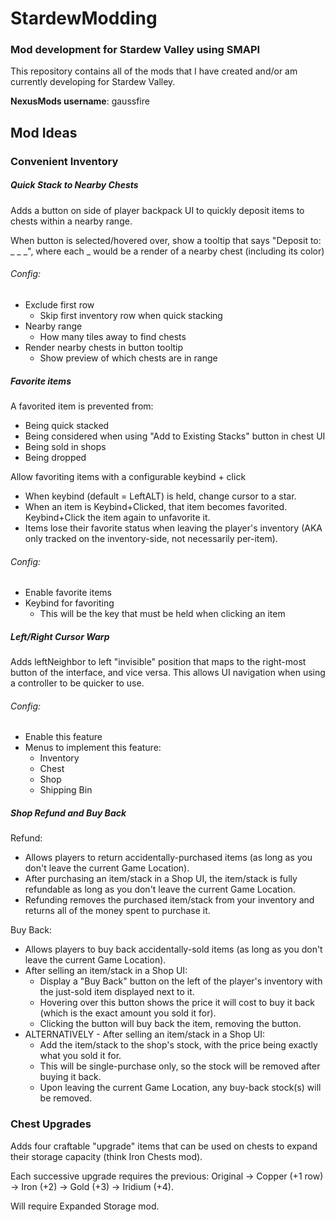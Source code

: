 # StardewModding
### Mod development for Stardew Valley using SMAPI

This repository contains all of the mods that I have created and/or am currently developing for Stardew Valley.

**NexusMods username**: gaussfire

## Mod Ideas

### Convenient Inventory

##### Quick Stack to Nearby Chests

Adds a button on side of player backpack UI to quickly deposit items to chests within a nearby range.

When button is selected/hovered over, show a tooltip that says "Deposit to: _ _ _", where each _ would be a render of a nearby chest (including its color)

###### Config:
  * Exclude first row
    * Skip first inventory row when quick stacking
  * Nearby range
    * How many tiles away to find chests
  * Render nearby chests in button tooltip
    * Show preview of which chests are in range

##### Favorite items
A favorited item is prevented from:
  * Being quick stacked
  * Being considered when using "Add to Existing Stacks" button in chest UI
  * Being sold in shops
  * Being dropped

Allow favoriting items with a configurable keybind + click
  * When keybind (default = LeftALT) is held, change cursor to a star.
  * When an item is Keybind+Clicked, that item becomes favorited. Keybind+Click the item again to unfavorite it.
  * Items lose their favorite status when leaving the player's inventory (AKA only tracked on the inventory-side, not necessarily per-item).

###### Config:
  * Enable favorite items
  * Keybind for favoriting
    * This will be the key that must be held when clicking an item

##### Left/Right Cursor Warp
Adds leftNeighbor to left "invisible" position that maps to the right-most button of the interface, and vice versa. This allows UI navigation when using a controller to be quicker to use.

###### Config:
  * Enable this feature
  * Menus to implement this feature:
    * Inventory
    * Chest
    * Shop
    * Shipping Bin

##### Shop Refund and Buy Back
Refund:
  * Allows players to return accidentally-purchased items (as long as you don't leave the current Game Location).
  * After purchasing an item/stack in a Shop UI, the item/stack is fully refundable as long as you don't leave the current Game Location.
  * Refunding removes the purchased item/stack from your inventory and returns all of the money spent to purchase it.

Buy Back:
  * Allows players to buy back accidentally-sold items (as long as you don't leave the current Game Location).
  * After selling an item/stack in a Shop UI:
    * Display a "Buy Back" button on the left of the player's inventory with the just-sold item displayed next to it.
    * Hovering over this button shows the price it will cost to buy it back (which is the exact amount you sold it for).
    * Clicking the button will buy back the item, removing the button.
  * ALTERNATIVELY - After selling an item/stack in a Shop UI:
    * Add the item/stack to the shop's stock, with the price being exactly what you sold it for.
    * This will be single-purchase only, so the stock will be removed after buying it back.
    * Upon leaving the current Game Location, any buy-back stock(s) will be removed.

### Chest Upgrades
Adds four craftable "upgrade" items that can be used on chests to expand their storage capacity (think Iron Chests mod).

Each successive upgrade requires the previous: Original -> Copper (+1 row) -> Iron (+2) -> Gold (+3) -> Iridium (+4).

Will require Expanded Storage mod.

<!--
===== SCRAPPED =====
### Outgoing Mail
Adds the ability to send your own mail to other people in town. You can either write a message (counts as talking with recipient), attach items as gifts (counts as gifting the item to the recipient), or both. 

Your mail will need time to be picked up and delivered, so these actions will be performed the day *after* you put your outgoing mail in the mailbox. 

Mailing a letter does not cost anything. Mailing a gift with the letter should cost a slight mailing fee, maybe 5-50g, scaling with the price of the gift.

Why send mail? Simply put, for convenience:
  * Can gain friendship with townsfolk easier, at the expense of some slight mailing fees.
  * If someone's birthday is coming up, instead of waiting until the day of to stand outside their bedroom door for hours, you can just send them their favorite gift through the mail! Be sure to send it on the day before their birthday, though, so the mail has time to be delivered.

For implementation, not sure which one of these would work better:
  * Use a stamp, which is a new craftable/purchasable item, on your mailbox, or
  * Require an upgrade for your mailbox from Robin. This upgrade would be instant upon purchase.
====================
-->
